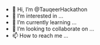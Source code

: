 - 👋 Hi, I’m @TauqeerHackathon
- 👀 I’m interested in ...
- 🌱 I’m currently learning ...
- 💞️ I’m looking to collaborate on ...
- 📫 How to reach me ...

<!---
TauqeerHackathon/TauqeerHackathon is a ✨ special ✨ repository because its `README.md` (this file) appears on your GitHub profile.
You can click the Preview link to take a look at your changes.
--->
